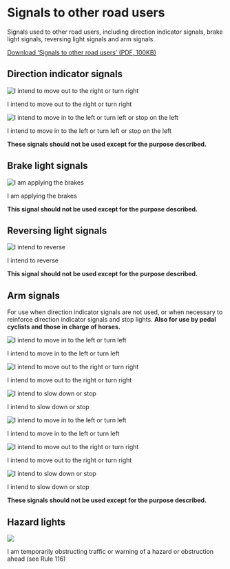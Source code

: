 Signals to other road users
===========================

Signals used to other road users, including direction indicator signals, brake light signals, reversing light signals and arm signals.

[Download ‘Signals to other road users’ (PDF, 100KB)](https://assets.digital.cabinet-office.gov.uk/media/560aa58be5274a036c00001a/the-highway-code-signals-to-other-road-users.pdf)

Direction indicator signals
---------------------------

![I intend to move out to the right or turn right](../images/direction-indicator-signals-right.jpg)

I intend to move out to the right or turn right

![I intend to move in to the left or turn left or stop on the left](../images/direction-indicator-signals-left.jpg)

I intend to move in to the left or turn left or stop on the left

**These signals should not be used except for the purpose described.**

Brake light signals
-------------------

![I am applying the brakes](../images/brake-light-signals.jpg)

I am applying the brakes

**This signal should not be used except for the purpose described.**

Reversing light signals
-----------------------

![I intend to reverse](../images/reverse-light-signals.jpg)

I intend to reverse

**This signal should not be used except for the purpose described.**

Arm signals
-----------

For use when direction indicator signals are not used, or when necessary to reinforce direction indicator signals and stop lights. **Also for use by pedal cyclists and those in charge of horses.**

![I intend to move in to the left or turn left](../images/car-arm-signal-turn-left.jpg)

I intend to move in to the left or turn left

![I intend to move out to the right or turn right](../images/car-arm-signal-turn-right.jpg)

I intend to move out to the right or turn right

![I intend to slow down or stop](../images/car-arm-signal-slow-stop.jpg)

I intend to slow down or stop

![I intend to move in to the left or turn left](../images/bike-arm-signal-turn-left.jpg)

I intend to move in to the left or turn left

![I intend to move out to the right or turn right](../images/bike-arm-signal-turn-right.jpg)

I intend to move out to the right or turn right

![I intend to slow down or stop](../images/bike-arm-signal-slow-stop.jpg)

I intend to slow down or stop

**These signals should not be used except for the purpose described.**

Hazard lights
-------------

![](../images/077-Edit_2__v0_2.jpg)

I am temporarily obstructing traffic or warning of a hazard or obstruction ahead (see Rule 116)
